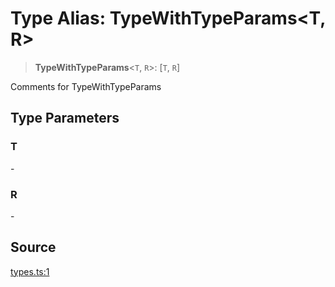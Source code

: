 # Type Alias: TypeWithTypeParams\<T, R\>

> **TypeWithTypeParams**\<`T`, `R`\>: [`T`, `R`]

Comments for TypeWithTypeParams

## Type Parameters

### T

\-

### R

\-

## Source

[types.ts:1](http://source-url)
